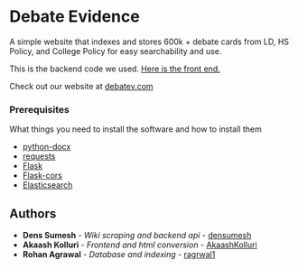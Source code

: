 # Debate Evidence

A simple website that indexes and stores 600k + debate cards from LD, HS Policy, and College Policy for easy searchability and use.

This is the backend code we used. [Here is the front end.](https://github.com/AkaashKolluri/debate-evidence)

Check out our website at [debatev.com](http://www.debatev.com/)

### Prerequisites

What things you need to install the software and how to install them

* [python-docx](https://pypi.org/project/python-docx/)
* [requests](https://pypi.org/project/requests/)
* [Flask](https://pypi.org/project/Flask/)
* [Flask-cors](https://pypi.org/project/Flask-Cors/)
* [Elasticsearch](https://pypi.org/project/elasticsearch/)
## Authors

* **Dens Sumesh** - *Wiki scraping and backend api* - [densumesh](https://github.com/densumesh)
* **Akaash Kolluri** - *Frontend and html conversion* - [AkaashKolluri](https://github.com/AkaashKolluri)
* **Rohan Agrawal** - *Database and indexing* - [ragrwal1](https://github.com/ragrwal1)


